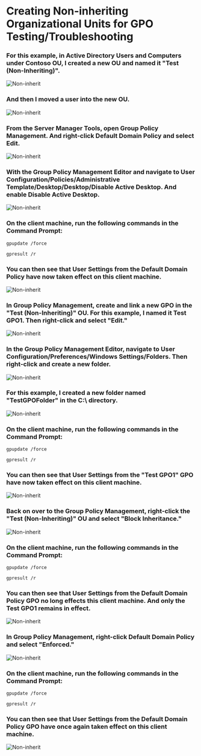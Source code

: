 <h1>Creating Non-inheriting Organizational Units for GPO Testing/Troubleshooting</h1>

### For this example, in Active Directory Users and Computers under Contoso OU, I created a new OU and named it "Test (Non-Inheriting)".
![Non-inherit](https://github.com/whuynhit/ActiveDirectory/blob/main/Group%20Policy%20Troubleshooting/Creating%20Non-inheriting%20Organizational%20Units%20for%20GPO%20TestingTroubleshooting/sub/1.png)
### And then I moved a user into the new OU.
![Non-inherit](https://github.com/whuynhit/ActiveDirectory/blob/main/Group%20Policy%20Troubleshooting/Creating%20Non-inheriting%20Organizational%20Units%20for%20GPO%20TestingTroubleshooting/sub/2.png)
### From the Server Manager Tools, open Group Policy Management. And right-click **Default Domain Policy** and select Edit. 
![Non-inherit](https://github.com/whuynhit/ActiveDirectory/blob/main/Group%20Policy%20Troubleshooting/Creating%20Non-inheriting%20Organizational%20Units%20for%20GPO%20TestingTroubleshooting/sub/3.png)
### With the Group Policy Management Editor and navigate to User Configuration/Policies/Administrative Template/Desktop/Desktop/Disable Active Desktop. And enable Disable Active Desktop.
![Non-inherit](https://github.com/whuynhit/ActiveDirectory/blob/main/Group%20Policy%20Troubleshooting/Creating%20Non-inheriting%20Organizational%20Units%20for%20GPO%20TestingTroubleshooting/sub/4.png)
### On the client machine, run the following commands in the Command Prompt:

```
gpupdate /force

gpresult /r
```
### You can then see that User Settings from the Default Domain Policy have now taken effect on this client machine.
![Non-inherit](https://github.com/whuynhit/ActiveDirectory/blob/main/Group%20Policy%20Troubleshooting/Creating%20Non-inheriting%20Organizational%20Units%20for%20GPO%20TestingTroubleshooting/sub/5.png)

### In Group Policy Management, create and link a new GPO in the "Test (Non-Inheriting)" OU. For this example, I named it Test GPO1. Then right-click and select "Edit."
![Non-inherit](https://github.com/whuynhit/ActiveDirectory/blob/main/Group%20Policy%20Troubleshooting/Creating%20Non-inheriting%20Organizational%20Units%20for%20GPO%20TestingTroubleshooting/sub/6.png)

### In the Group Policy Management Editor, navigate to User Configuration/Preferences/Windows Settings/Folders. Then right-click and create a new folder.
![Non-inherit](https://github.com/whuynhit/ActiveDirectory/blob/main/Group%20Policy%20Troubleshooting/Creating%20Non-inheriting%20Organizational%20Units%20for%20GPO%20TestingTroubleshooting/sub/7.png)

### For this example, I created a new folder named "TestGPOFolder" in the C:\ directory.
![Non-inherit](https://github.com/whuynhit/ActiveDirectory/blob/main/Group%20Policy%20Troubleshooting/Creating%20Non-inheriting%20Organizational%20Units%20for%20GPO%20TestingTroubleshooting/sub/8.png)

### On the client machine, run the following commands in the Command Prompt:

```
gpupdate /force

gpresult /r
```
### You can then see that User Settings from the "Test GPO1" GPO have now taken effect on this client machine.
![Non-inherit](https://github.com/whuynhit/ActiveDirectory/blob/main/Group%20Policy%20Troubleshooting/Creating%20Non-inheriting%20Organizational%20Units%20for%20GPO%20TestingTroubleshooting/sub/9.png)

### Back on over to the Group Policy Management, right-click the "Test (Non-Inheriting)" OU and select "Block Inheritance."
![Non-inherit](https://github.com/whuynhit/ActiveDirectory/blob/main/Group%20Policy%20Troubleshooting/Creating%20Non-inheriting%20Organizational%20Units%20for%20GPO%20TestingTroubleshooting/sub/10.png)

### On the client machine, run the following commands in the Command Prompt:

```
gpupdate /force

gpresult /r
```
### You can then see that User Settings from the Default Domain Policy GPO no long effects this client machine. And only the Test GPO1 remains in effect.
![Non-inherit](https://github.com/whuynhit/ActiveDirectory/blob/main/Group%20Policy%20Troubleshooting/Creating%20Non-inheriting%20Organizational%20Units%20for%20GPO%20TestingTroubleshooting/sub/11.png)

### In Group Policy Management, right-click Default Domain Policy and select "Enforced."
![Non-inherit](https://github.com/whuynhit/ActiveDirectory/blob/main/Group%20Policy%20Troubleshooting/Creating%20Non-inheriting%20Organizational%20Units%20for%20GPO%20TestingTroubleshooting/sub/12.png)

### On the client machine, run the following commands in the Command Prompt:

```
gpupdate /force

gpresult /r
```
### You can then see that User Settings from the Default Domain Policy GPO have once again taken effect on this client machine.
![Non-inherit](https://github.com/whuynhit/ActiveDirectory/blob/main/Group%20Policy%20Troubleshooting/Creating%20Non-inheriting%20Organizational%20Units%20for%20GPO%20TestingTroubleshooting/sub/13.png)
